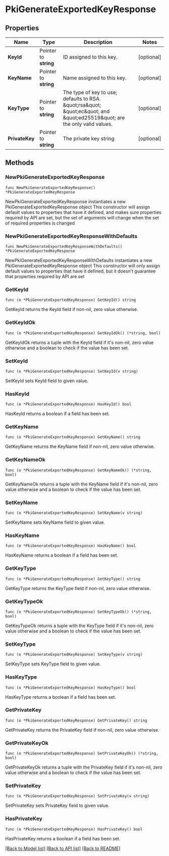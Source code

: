 # PkiGenerateExportedKeyResponse


## Properties

Name | Type | Description | Notes
------------ | ------------- | ------------- | -------------
**KeyId** | Pointer to **string** | ID assigned to this key. | [optional] 
**KeyName** | Pointer to **string** | Name assigned to this key. | [optional] 
**KeyType** | Pointer to **string** | The type of key to use; defaults to RSA. \&quot;rsa\&quot; \&quot;ec\&quot; and \&quot;ed25519\&quot; are the only valid values. | [optional] 
**PrivateKey** | Pointer to **string** | The private key string | [optional] 



## Methods


### NewPkiGenerateExportedKeyResponse

`func NewPkiGenerateExportedKeyResponse() *PkiGenerateExportedKeyResponse`

NewPkiGenerateExportedKeyResponse instantiates a new PkiGenerateExportedKeyResponse object
This constructor will assign default values to properties that have it defined,
and makes sure properties required by API are set, but the set of arguments
will change when the set of required properties is changed

### NewPkiGenerateExportedKeyResponseWithDefaults

`func NewPkiGenerateExportedKeyResponseWithDefaults() *PkiGenerateExportedKeyResponse`

NewPkiGenerateExportedKeyResponseWithDefaults instantiates a new PkiGenerateExportedKeyResponse object
This constructor will only assign default values to properties that have it defined,
but it doesn't guarantee that properties required by API are set


### GetKeyId

`func (o *PkiGenerateExportedKeyResponse) GetKeyId() string`

GetKeyId returns the KeyId field if non-nil, zero value otherwise.

### GetKeyIdOk

`func (o *PkiGenerateExportedKeyResponse) GetKeyIdOk() (*string, bool)`

GetKeyIdOk returns a tuple with the KeyId field if it's non-nil, zero value otherwise
and a boolean to check if the value has been set.

### SetKeyId

`func (o *PkiGenerateExportedKeyResponse) SetKeyId(v string)`

SetKeyId sets KeyId field to given value.


### HasKeyId

`func (o *PkiGenerateExportedKeyResponse) HasKeyId() bool`

HasKeyId returns a boolean if a field has been set.




### GetKeyName

`func (o *PkiGenerateExportedKeyResponse) GetKeyName() string`

GetKeyName returns the KeyName field if non-nil, zero value otherwise.

### GetKeyNameOk

`func (o *PkiGenerateExportedKeyResponse) GetKeyNameOk() (*string, bool)`

GetKeyNameOk returns a tuple with the KeyName field if it's non-nil, zero value otherwise
and a boolean to check if the value has been set.

### SetKeyName

`func (o *PkiGenerateExportedKeyResponse) SetKeyName(v string)`

SetKeyName sets KeyName field to given value.


### HasKeyName

`func (o *PkiGenerateExportedKeyResponse) HasKeyName() bool`

HasKeyName returns a boolean if a field has been set.




### GetKeyType

`func (o *PkiGenerateExportedKeyResponse) GetKeyType() string`

GetKeyType returns the KeyType field if non-nil, zero value otherwise.

### GetKeyTypeOk

`func (o *PkiGenerateExportedKeyResponse) GetKeyTypeOk() (*string, bool)`

GetKeyTypeOk returns a tuple with the KeyType field if it's non-nil, zero value otherwise
and a boolean to check if the value has been set.

### SetKeyType

`func (o *PkiGenerateExportedKeyResponse) SetKeyType(v string)`

SetKeyType sets KeyType field to given value.


### HasKeyType

`func (o *PkiGenerateExportedKeyResponse) HasKeyType() bool`

HasKeyType returns a boolean if a field has been set.




### GetPrivateKey

`func (o *PkiGenerateExportedKeyResponse) GetPrivateKey() string`

GetPrivateKey returns the PrivateKey field if non-nil, zero value otherwise.

### GetPrivateKeyOk

`func (o *PkiGenerateExportedKeyResponse) GetPrivateKeyOk() (*string, bool)`

GetPrivateKeyOk returns a tuple with the PrivateKey field if it's non-nil, zero value otherwise
and a boolean to check if the value has been set.

### SetPrivateKey

`func (o *PkiGenerateExportedKeyResponse) SetPrivateKey(v string)`

SetPrivateKey sets PrivateKey field to given value.


### HasPrivateKey

`func (o *PkiGenerateExportedKeyResponse) HasPrivateKey() bool`

HasPrivateKey returns a boolean if a field has been set.









[[Back to Model list]](../README.md#documentation-for-models) [[Back to API list]](../README.md#documentation-for-api-endpoints) [[Back to README]](../README.md)


